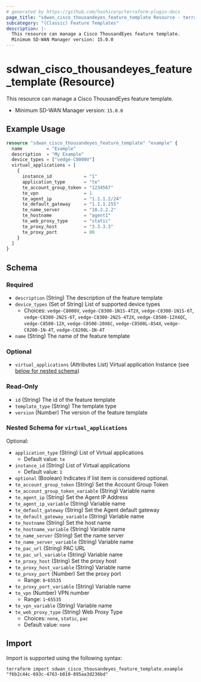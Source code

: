 ```yaml
---
# generated by https://github.com/hashicorp/terraform-plugin-docs
page_title: "sdwan_cisco_thousandeyes_feature_template Resource - terraform-provider-sdwan"
subcategory: "(Classic) Feature Templates"
description: |-
  This resource can manage a Cisco ThousandEyes feature template.
  Minimum SD-WAN Manager version: 15.0.0
---
```


# sdwan_cisco_thousandeyes_feature_template (Resource)

This resource can manage a Cisco ThousandEyes feature template.
  - Minimum SD-WAN Manager version: `15.0.0`

## Example Usage

```terraform
resource "sdwan_cisco_thousandeyes_feature_template" "example" {
  name         = "Example"
  description  = "My Example"
  device_types = ["vedge-C8000V"]
  virtual_applications = [
    {
      instance_id            = "1"
      application_type       = "te"
      te_account_group_token = "1234567"
      te_vpn                 = 1
      te_agent_ip            = "1.1.1.2/24"
      te_default_gateway     = "1.1.1.255"
      te_name_server         = "10.2.2.2"
      te_hostname            = "agent1"
      te_web_proxy_type      = "static"
      te_proxy_host          = "3.3.3.3"
      te_proxy_port          = 80
    }
  ]
}
```

<!-- schema generated by tfplugindocs -->
## Schema

### Required

- `description` (String) The description of the feature template
- `device_types` (Set of String) List of supported device types
  - Choices: `vedge-C8000V`, `vedge-C8300-1N1S-4T2X`, `vedge-C8300-1N1S-6T`, `vedge-C8300-2N2S-6T`, `vedge-C8300-2N2S-4T2X`, `vedge-C8500-12X4QC`, `vedge-C8500-12X`, `vedge-C8500-20X6C`, `vedge-C8500L-8S4X`, `vedge-C8200-1N-4T`, `vedge-C8200L-1N-4T`
- `name` (String) The name of the feature template

### Optional

- `virtual_applications` (Attributes List) Virtual application Instance (see [below for nested schema](#nestedatt--virtual_applications))

### Read-Only

- `id` (String) The id of the feature template
- `template_type` (String) The template type
- `version` (Number) The version of the feature template

<a id="nestedatt--virtual_applications"></a>
### Nested Schema for `virtual_applications`

Optional:

- `application_type` (String) List of Virtual applications
  - Default value: `te`
- `instance_id` (String) List of Virtual applications
  - Default value: `1`
- `optional` (Boolean) Indicates if list item is considered optional.
- `te_account_group_token` (String) Set the Account Group Token
- `te_account_group_token_variable` (String) Variable name
- `te_agent_ip` (String) Set the Agent IP Address
- `te_agent_ip_variable` (String) Variable name
- `te_default_gateway` (String) Set the Agent default gateway
- `te_default_gateway_variable` (String) Variable name
- `te_hostname` (String) Set the host name
- `te_hostname_variable` (String) Variable name
- `te_name_server` (String) Set the name server
- `te_name_server_variable` (String) Variable name
- `te_pac_url` (String) PAC URL
- `te_pac_url_variable` (String) Variable name
- `te_proxy_host` (String) Set the proxy host
- `te_proxy_host_variable` (String) Variable name
- `te_proxy_port` (Number) Set the proxy port
  - Range: `0`-`65535`
- `te_proxy_port_variable` (String) Variable name
- `te_vpn` (Number) VPN number
  - Range: `1`-`65535`
- `te_vpn_variable` (String) Variable name
- `te_web_proxy_type` (String) Web Proxy Type
  - Choices: `none`, `static`, `pac`
  - Default value: `none`

## Import

Import is supported using the following syntax:

```shell
terraform import sdwan_cisco_thousandeyes_feature_template.example "f6b2c44c-693c-4763-b010-895aa3d236bd"
```
